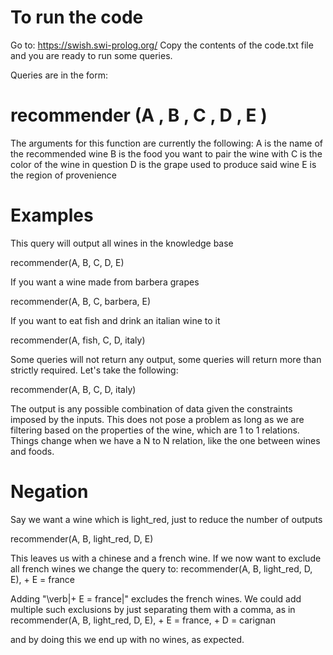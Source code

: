 # To run the code
Go to: https://swish.swi-prolog.org/ 
Copy the contents of the code.txt file and you are ready to run some queries.

Queries are in the form:

# recommender (A , B , C , D , E )
The arguments for this function are currently the following:
A is the name of the recommended wine
B is the food you want to pair the wine with
C is the color of the wine in question
D is the grape used to produce said wine
E is the region of provenience

# Examples

This query will output all wines in the knowledge base

recommender(A, B, C, D, E)

If you want a wine made from barbera grapes

recommender(A, B, C, barbera, E)

If you want to eat fish and drink an italian wine to it

recommender(A, fish, C, D, italy)

Some queries will not return any output, some queries will return more than strictly required. Let's take the following:

recommender(A, B, C, D, italy)

The output is any possible combination of data given the constraints imposed by the inputs. This does not pose a problem as long as we are filtering based on the properties of the wine, which are 1 to 1 relations. Things change when we have a N to N relation, like the one between wines and foods.

# Negation

Say we want a wine which is light\_red, just to reduce the number of outputs

recommender(A, B, light_red, D, E)

This leaves us with a chinese and a french wine. If we now want to exclude all french wines we change the query to:
recommender(A, B, light_red, D, E), \+ E = france

Adding "\verb|\+ E = france|" excludes the french wines. We could add multiple such exclusions by just separating them with a comma, as in 
recommender(A, B, light_red, D, E), \+ E = france, \+ D = carignan

and by doing this we end up with no wines, as expected.
